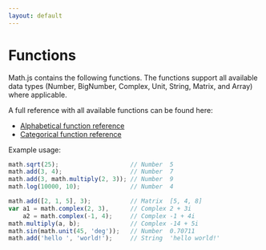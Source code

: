 ```yaml
---
layout: default
---
```


# Functions

Math.js contains the following functions. The functions support all available
data types (Number, BigNumber, Complex, Unit, String, Matrix, and Array) where
applicable.

A full reference with all available functions can be found here:

- [Alphabetical function reference](reference/functions/alphabetical.html)
- [Categorical function reference](reference/functions/categorical.html)


Example usage:

```js
math.sqrt(25);                    // Number  5
math.add(3, 4);                   // Number  7
math.add(3, math.multiply(2, 3)); // Number  9
math.log(10000, 10);              // Number  4

math.add([2, 1, 5], 3);           // Matrix  [5, 4, 8]
var a1 = math.complex(2, 3),      // Complex 2 + 3i
    a2 = math.complex(-1, 4);     // Complex -1 + 4i
math.multiply(a, b);              // Complex -14 + 5i
math.sin(math.unit(45, 'deg'));   // Number  0.70711
math.add('hello ', 'world!');     // String  'hello world!'
```
